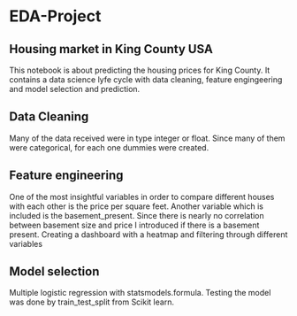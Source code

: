 # EDA-Project

## Housing market in King County USA

This notebook  is about predicting the housing prices for King County. It contains a data science lyfe cycle  with data cleaning, feature engingeering and model selection and prediction. 


[logo]: https://www.google.com/url?sa=i&url=https%3A%2F%2Fwww.marriott.de%2Fhotel-search%2Fseattle.hotels.washington.united-states.travel%2F&psig=AOvVaw0Uz07bIVYi0GhkDHaUGQ2g&ust=1591871647634000&source=images&cd=vfe&ved=0CAIQjRxqFwoTCJC6rbaG9-kCFQAAAAAdAAAAABAD

## Data Cleaning

Many of the data received were in type integer or float. Since many of them were categorical, for each one dummies were created.

## Feature engineering 

One of the most insightful variables in order to compare different houses with each other is the price per square feet.
Another variable which is included is the basement_present. Since there is nearly no correlation between basement size and price I introduced if there is a basement present.
Creating a dashboard with a heatmap and filtering through different variables

## Model selection

Multiple logistic regression with statsmodels.formula. Testing the model was done by train_test_split from Scikit learn.
